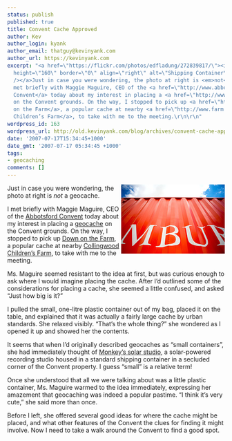 ```yaml
---
status: publish
published: true
title: Convent Cache Approved
author: Kev
author_login: kyank
author_email: thatguy@kevinyank.com
author_url: https://kevinyank.com
excerpt: "<a href=\"https://flickr.com/photos/edfladung/272839817/\"><img width=\"240\"
  height=\"160\" border=\"0\" align=\"right\" alt=\"Shipping Container\" src=\"/assets/wp-content/uploads/2007/07/272839817_773c71f827_m.jpg\"
  /></a>Just in case you were wondering, the photo at right is <em>not</em> a geocache.\r\n\r\nI
  met briefly with Maggie Maguire, CEO of the <a href=\"http://www.abbotsfordconvent.com.au/\">Abbotsford
  Convent</a> today about my interest in placing a <a href=\"http://www.geocaching.com/\">geocache</a>
  on the Convent grounds. On the way, I stopped to pick up <a href=\"http://www.geocaching.com/seek/cache_details.aspx?wp=GCXABB\">Down
  on the Farm</a>, a popular cache at nearby <a href=\"http://www.farm.org.au/\">Collingwood
  Children’s Farm</a>, to take with me to the meeting.\r\n\r\n"
wordpress_id: 163
wordpress_url: http://old.kevinyank.com/blog/archives/convent-cache-approved
date: '2007-07-17T15:34:45+1000'
date_gmt: '2007-07-17 05:34:45 +1000'
tags:
- geocaching
comments: []
---
```

<p><a href="https://flickr.com/photos/edfladung/272839817/"><img width="240" height="160" border="0" align="right" alt="Shipping Container" src="/assets/wp-content/uploads/2007/07/272839817_773c71f827_m.jpg" /></a>Just in case you were wondering, the photo at right is <em>not</em> a geocache.</p>
<p>I met briefly with Maggie Maguire, CEO of the <a href="http://www.abbotsfordconvent.com.au/">Abbotsford Convent</a> today about my interest in placing a <a href="http://www.geocaching.com/">geocache</a> on the Convent grounds. On the way, I stopped to pick up <a href="http://www.geocaching.com/seek/cache_details.aspx?wp=GCXABB">Down on the Farm</a>, a popular cache at nearby <a href="http://www.farm.org.au/">Collingwood Children’s Farm</a>, to take with me to the meeting.</p>
<p><a id="more"></a><a id="more-163"></a>Ms. Maguire seemed resistant to the idea at first, but was curious enough to ask where I would imagine placing the cache. After I’d outlined some of the considerations for placing a cache, she seemed a little confused, and asked “Just how big is it?”</p>
<p>I pulled the small, one-litre plastic container out of my bag, placed it on the table, and explained that it was actually a fairly large cache by urban standards. She relaxed visibly. “That’s the whole thing?” she wondered as I opened it up and showed her the contents.</p>
<p>It seems that when I’d originally described geocaches as “small containers”, she had immediately thought of <a href="http://www.abbotsfordconvent.com.au/community/artists/monkeys_solar_studio">Monkey’s solar studio</a>, a solar-powered recording studio housed in a standard shipping container in a secluded corner of the Convent property. I guess “small” is a relative term!</p>
<p>Once she understood that all we were talking about was a little plastic container, Ms. Maguire warmed to the idea immediately, expressing her amazement that geocaching was indeed a popular pastime. “I think it’s very cute,” she said more than once.</p>
<p>Before I left, she offered several good ideas for where the cache might be placed, and what other features of the Convent the clues for finding it might involve. Now I need to take a walk around the Convent to find a good spot.</p>
